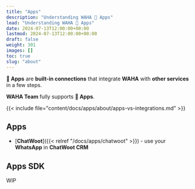 ```yaml
---
title: "Apps"
description: "Understanding WAHA 🧩 Apps"
lead: "Understanding WAHA 🧩 Apps"
date: 2024-07-13T12:00:00+00:00
lastmod: 2024-07-13T12:00:00+00:00
draft: false
weight: 301
images: []
toc: true
slug: "about"
---
```


**🧩 Apps** are **built-in connections** that integrate **WAHA** with **other services** in a few steps.

**WAHA Team** fully supports **🧩 Apps**.

{{< include file="content/docs/apps/about/apps-vs-integrations.md" >}}

## Apps
- [**ChatWoot**]({{< relref "/docs/apps/chatwoot" >}}) - use your **WhatsApp** in **ChatWoot CRM**

## Apps SDK

WIP